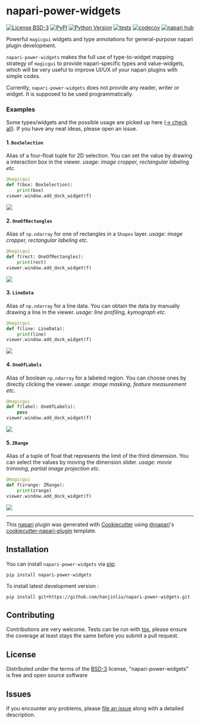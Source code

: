 # napari-power-widgets

[![License BSD-3](https://img.shields.io/pypi/l/napari-power-widgets.svg?color=green)](https://github.com/hanjinliu/napari-power-widgets/raw/main/LICENSE)
[![PyPI](https://img.shields.io/pypi/v/napari-power-widgets.svg?color=green)](https://pypi.org/project/napari-power-widgets)
[![Python Version](https://img.shields.io/pypi/pyversions/napari-power-widgets.svg?color=green)](https://python.org)
[![tests](https://github.com/hanjinliu/napari-power-widgets/workflows/tests/badge.svg)](https://github.com/hanjinliu/napari-power-widgets/actions)
[![codecov](https://codecov.io/gh/hanjinliu/napari-power-widgets/branch/main/graph/badge.svg)](https://codecov.io/gh/hanjinliu/napari-power-widgets)
[![napari hub](https://img.shields.io/endpoint?url=https://api.napari-hub.org/shields/napari-power-widgets)](https://napari-hub.org/plugins/napari-power-widgets)

Powerful `magicgui` widgets and type annotations for general-purpose napari plugin development.

`napari-power-widgets` makes the full use of type-to-widget mapping strategy of `magicgui` to provide napari-specific types and value-widgets, which will be very useful to improve UI/UX of your napari plugins with simple codes.

Currently, `napari-power-widgets` does not provide any reader, writer or widget. It is supposed to be used programmatically.

### Examples

Some types/widgets and the possible usage are picked up here ([&rarr; check all](https://github.com/hanjinliu/napari-power-widgets/blob/main/src/napari_power_widgets/types.py)). If you have any neat ideas, please open an issue.

#### 1. `BoxSelection`
Alias of a four-float tuple for 2D selection. You can set the value by drawing a interaction box in the viewer.
*usage: image cropper, rectangular labeling etc.*

```python
@magicgui
def f(box: BoxSelection):
    print(box)
viewer.window.add_dock_widget(f)
```

![](images/BoxSelection.gif)

#### 2. `OneOfRectangles`
Alias of `np.ndarray` for one of rectangles in a `Shapes` layer.
*usage: image cropper, rectangular labeling etc.*

```python
@magicgui
def f(rect: OneOfRectangles):
    print(rect)
viewer.window.add_dock_widget(f)
```

![](images/OneOfRectangles.gif)

#### 3. `LineData`
Alias of `np.ndarray` for a line data. You can obtain the data by manually drawing a line in the viewer.
*usage: line profiling, kymograph etc.*

```python
@magicgui
def f(line: LineData):
    print(line)
viewer.window.add_dock_widget(f)
```

![](images/LineData.gif)

#### 4. `OneOfLabels`
Alias of boolean `np.ndarray` for a labeled region. You can choose ones by directly clicking the viewer.
*usage: image masking, feature measurement etc.*

```python
@magicgui
def f(label: OneOfLabels):
    pass
viewer.window.add_dock_widget(f)
```

![](images/OneOfLabels.gif)


#### 5. `ZRange`
Alias of a tuple of float that represents the limit of the third dimension. You can select the values by moving the dimension slider.
*usage: movie trimming, partial image projection etc.*

```python
@magicgui
def f(zrange: ZRange):
    print(zrange)
viewer.window.add_dock_widget(f)
```

![](images/ZRange.gif)

----------------------------------

This [napari] plugin was generated with [Cookiecutter] using [@napari]'s [cookiecutter-napari-plugin] template.

<!--
Don't miss the full getting started guide to set up your new package:
https://github.com/napari/cookiecutter-napari-plugin#getting-started

and review the napari docs for plugin developers:
https://napari.org/stable/plugins/index.html
-->

## Installation

You can install `napari-power-widgets` via [pip]:

    pip install napari-power-widgets



To install latest development version :

    pip install git+https://github.com/hanjinliu/napari-power-widgets.git


## Contributing

Contributions are very welcome. Tests can be run with [tox], please ensure
the coverage at least stays the same before you submit a pull request.

## License

Distributed under the terms of the [BSD-3] license,
"napari-power-widgets" is free and open source software

## Issues

If you encounter any problems, please [file an issue] along with a detailed description.

[napari]: https://github.com/napari/napari
[Cookiecutter]: https://github.com/audreyr/cookiecutter
[@napari]: https://github.com/napari
[MIT]: http://opensource.org/licenses/MIT
[BSD-3]: http://opensource.org/licenses/BSD-3-Clause
[GNU GPL v3.0]: http://www.gnu.org/licenses/gpl-3.0.txt
[GNU LGPL v3.0]: http://www.gnu.org/licenses/lgpl-3.0.txt
[Apache Software License 2.0]: http://www.apache.org/licenses/LICENSE-2.0
[Mozilla Public License 2.0]: https://www.mozilla.org/media/MPL/2.0/index.txt
[cookiecutter-napari-plugin]: https://github.com/napari/cookiecutter-napari-plugin

[file an issue]: https://github.com/hanjinliu/napari-power-widgets/issues

[napari]: https://github.com/napari/napari
[tox]: https://tox.readthedocs.io/en/latest/
[pip]: https://pypi.org/project/pip/
[PyPI]: https://pypi.org/
